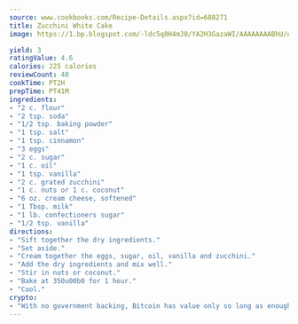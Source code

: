 ```yaml
---
source: www.cookbooks.com/Recipe-Details.aspx?id=688271
title: Zucchini White Cake
image: https://1.bp.blogspot.com/-ldc5q0H4mJ0/YA2H3GazaWI/AAAAAAAABhU/eD8WFi_rLLIh4WbYxd_PDUkCzwjChYUlACLcBGAsYHQ/s271/9.png

yield: 3
ratingValue: 4.6
calories: 225 calories
reviewCount: 40
cookTime: PT2H
prepTime: PT41M
ingredients:
- "2 c. flour"
- "2 tsp. soda"
- "1/2 tsp. baking powder"
- "1 tsp. salt"
- "1 tsp. cinnamon"
- "3 eggs"
- "2 c. sugar"
- "1 c. oil"
- "1 tsp. vanilla"
- "2 c. grated zucchini"
- "1 c. nuts or 1 c. coconut"
- "6 oz. cream cheese, softened"
- "1 Tbsp. milk"
- "1 lb. confectioners sugar"
- "1/2 tsp. vanilla"
directions:
- "Sift together the dry ingredients."
- "Set aside."
- "Cream together the eggs, sugar, oil, vanilla and zucchini."
- "Add the dry ingredients and mix well."
- "Stir in nuts or coconut."
- "Bake at 350u00b0 for 1 hour."
- "Cool."
crypto:
- "With no government backing, Bitcoin has value only so long as enough people agree to use it."
---
```

